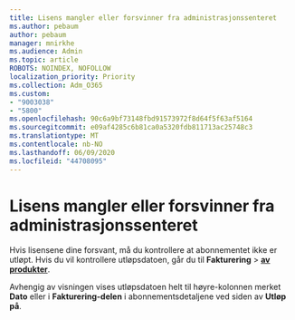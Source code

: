 ```yaml
---
title: Lisens mangler eller forsvinner fra administrasjonssenteret
ms.author: pebaum
author: pebaum
manager: mnirkhe
ms.audience: Admin
ms.topic: article
ROBOTS: NOINDEX, NOFOLLOW
localization_priority: Priority
ms.collection: Adm_O365
ms.custom:
- "9003038"
- "5800"
ms.openlocfilehash: 90c6a9bf73148fbd91573972f8d64f5f63af5164
ms.sourcegitcommit: e09af4285c6b81ca0a5320fdb811713ac25748c3
ms.translationtype: MT
ms.contentlocale: nb-NO
ms.lasthandoff: 06/09/2020
ms.locfileid: "44708095"
---
```

# <a name="license-missing-or-disappears-from-the-admin-center"></a>Lisens mangler eller forsvinner fra administrasjonssenteret


Hvis lisensene dine forsvant, må du kontrollere at abonnementet ikke er utløpt. Hvis du vil kontrollere utløpsdatoen, går du til **Fakturering**   >   **[av produkter](https://go.microsoft.com/fwlink/p/?linkid=842054)**.  

Avhengig av visningen vises utløpsdatoen helt til høyre-kolonnen merket **Dato** eller i **Fakturering-delen** i abonnementsdetaljene ved siden av **Utløp på**.